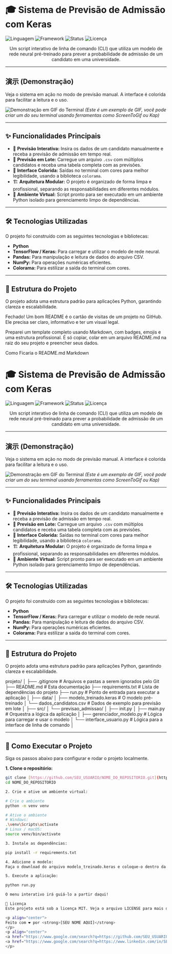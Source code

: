 # 🎓 Sistema de Previsão de Admissão com Keras

![Linguagem](https://img.shields.io/badge/Python-3.10%2B-blue?style=for-the-badge&logo=python)
![Framework](https://img.shields.io/badge/Keras-TensorFlow-red?style=for-the-badge&logo=keras)
![Status](https://img.shields.io/badge/Status-Concluído-green?style=for-the-badge)
![Licença](https://img.shields.io/badge/Licença-MIT-brightgreen?style=for-the-badge)

<p align="center">
  Um script interativo de linha de comando (CLI) que utiliza um modelo de rede neural pré-treinado para prever a probabilidade de admissão de um candidato em uma universidade.
</p>

---

## 演示 (Demonstração)

Veja o sistema em ação no modo de previsão manual. A interface é colorida para facilitar a leitura e o uso.

![Demonstração em GIF do Terminal](https://i.imgur.com/vHq8z7p.gif)
*(Este é um exemplo de GIF, você pode criar um do seu terminal usando ferramentas como ScreenToGif ou Kap)*

---

## ✨ Funcionalidades Principais

-   🔮 **Previsão Interativa:** Insira os dados de um candidato manualmente e receba a previsão de admissão em tempo real.
-   📄 **Previsão em Lote:** Carregue um arquivo `.csv` com múltiplos candidatos e receba uma tabela completa com as previsões.
-   🎨 **Interface Colorida:** Saídas no terminal com cores para melhor legibilidade, usando a biblioteca `colorama`.
-   🏗️ **Arquitetura Modular:** O projeto é organizado de forma limpa e profissional, separando as responsabilidades em diferentes módulos.
-   🐍 **Ambiente Virtual:** Script pronto para ser executado em um ambiente Python isolado para gerenciamento limpo de dependências.

---

## 🛠️ Tecnologias Utilizadas

O projeto foi construído com as seguintes tecnologias e bibliotecas:

-   **Python**
-   **TensorFlow / Keras:** Para carregar e utilizar o modelo de rede neural.
-   **Pandas:** Para manipulação e leitura de dados do arquivo CSV.
-   **NumPy:** Para operações numéricas eficientes.
-   **Colorama:** Para estilizar a saída do terminal com cores.

---

## 📂 Estrutura do Projeto

O projeto adota uma estrutura padrão para aplicações Python, garantindo clareza e escalabilidade.

Fechado! Um bom README é o cartão de visitas de um projeto no GitHub. Ele precisa ser claro, informativo e ter um visual legal.

Preparei um template completo usando Markdown, com badges, emojis e uma estrutura profissional. É só copiar, colar em um arquivo README.md na raiz do seu projeto e preencher seus dados.

Como Ficaria o README.md
Markdown

# 🎓 Sistema de Previsão de Admissão com Keras

![Linguagem](https://img.shields.io/badge/Python-3.10%2B-blue?style=for-the-badge&logo=python)
![Framework](https://img.shields.io/badge/Keras-TensorFlow-red?style=for-the-badge&logo=keras)
![Status](https://img.shields.io/badge/Status-Concluído-green?style=for-the-badge)
![Licença](https://img.shields.io/badge/Licença-MIT-brightgreen?style=for-the-badge)

<p align="center">
  Um script interativo de linha de comando (CLI) que utiliza um modelo de rede neural pré-treinado para prever a probabilidade de admissão de um candidato em uma universidade.
</p>

---

## 演示 (Demonstração)

Veja o sistema em ação no modo de previsão manual. A interface é colorida para facilitar a leitura e o uso.

![Demonstração em GIF do Terminal](https://i.imgur.com/vHq8z7p.gif)
*(Este é um exemplo de GIF, você pode criar um do seu terminal usando ferramentas como ScreenToGif ou Kap)*

---

## ✨ Funcionalidades Principais

-   🔮 **Previsão Interativa:** Insira os dados de um candidato manualmente e receba a previsão de admissão em tempo real.
-   📄 **Previsão em Lote:** Carregue um arquivo `.csv` com múltiplos candidatos e receba uma tabela completa com as previsões.
-   🎨 **Interface Colorida:** Saídas no terminal com cores para melhor legibilidade, usando a biblioteca `colorama`.
-   🏗️ **Arquitetura Modular:** O projeto é organizado de forma limpa e profissional, separando as responsabilidades em diferentes módulos.
-   🐍 **Ambiente Virtual:** Script pronto para ser executado em um ambiente Python isolado para gerenciamento limpo de dependências.

---

## 🛠️ Tecnologias Utilizadas

O projeto foi construído com as seguintes tecnologias e bibliotecas:

-   **Python**
-   **TensorFlow / Keras:** Para carregar e utilizar o modelo de rede neural.
-   **Pandas:** Para manipulação e leitura de dados do arquivo CSV.
-   **NumPy:** Para operações numéricas eficientes.
-   **Colorama:** Para estilizar a saída do terminal com cores.

---

## 📂 Estrutura do Projeto

O projeto adota uma estrutura padrão para aplicações Python, garantindo clareza e escalabilidade.

projeto/
│
├── .gitignore          # Arquivos e pastas a serem ignorados pelo Git
├── README.md           # Esta documentação
├── requirements.txt    # Lista de dependências do projeto
├── run.py              # Ponto de entrada para executar a aplicação
│
├── data/
│   ├── modelo_treinado.keras   # O modelo pré-treinado
│   └── dados_candidatos.csv    # Dados de exemplo para previsão em lote
│
├── src/
│   └── previsao_admissao/
│       ├── init.py
│       ├── main.py             # Orquestra a lógica da aplicação
│       ├── gerenciador_modelo.py # Lógica para carregar e usar o modelo
│       └── interface_usuario.py  # Lógica para a interface de linha de comando
│


---

## 🚀 Como Executar o Projeto

Siga os passos abaixo para configurar e rodar o projeto localmente.

**1. Clone o repositório:**
```bash
git clone [https://github.com/SEU_USUARIO/NOME_DO_REPOSITORIO.git](https://github.com/SEU_USUARIO/NOME_DO_REPOSITORIO.git)
cd NOME_DO_REPOSITORIO

2. Crie e ative um ambiente virtual:

# Crie o ambiente
python -m venv venv

# Ative o ambiente
# Windows:
.\venv\Scripts\activate
# Linux / macOS:
source venv/bin/activate

3. Instale as dependências:

pip install -r requirements.txt

4. Adicione o modelo:
Faça o download do arquivo modelo_treinado.keras e coloque-o dentro da pasta data/.

5. Execute a aplicação:

python run.py

O menu interativo irá guiá-lo a partir daqui!

📜 Licença
Este projeto está sob a licença MIT. Veja o arquivo LICENSE para mais detalhes.

<p align="center">
Feito com ❤️ por <strong>[SEU NOME AQUI]</strong>
</p>
<p align="center">
<a href="https://www.google.com/search?q=https://github.com/SEU_USUARIO">GitHub</a> •
<a href="https://www.google.com/search?q=https://www.linkedin.com/in/SEU_LINKEDIN/">LinkedIn</a>
</p>